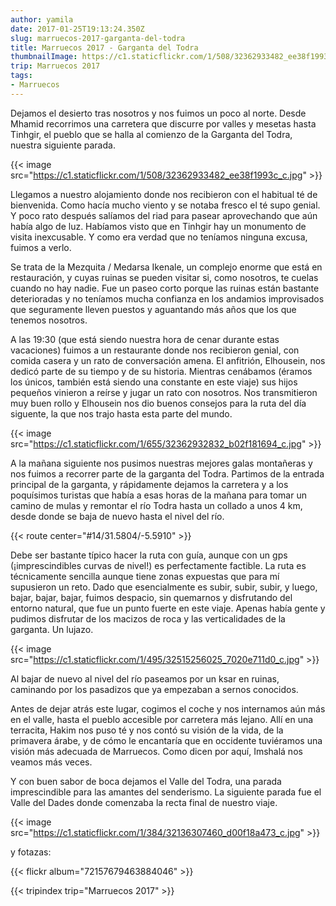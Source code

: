 ```yaml
---
author: yamila
date: 2017-01-25T19:13:24.350Z
slug: marruecos-2017-garganta-del-todra
title: Marruecos 2017 - Garganta del Todra
thumbnailImage: https://c1.staticflickr.com/1/508/32362933482_ee38f1993c_c.jpg
trip: Marruecos 2017
tags:
- Marruecos
---
```


Dejamos el desierto tras nosotros y nos fuimos un poco al norte. Desde Mhamid recorrimos una carretera que discurre por valles y mesetas hasta Tinhgir, el pueblo que se halla al comienzo de la Garganta del Todra, nuestra siguiente parada.

{{< image src="https://c1.staticflickr.com/1/508/32362933482_ee38f1993c_c.jpg" >}}

Llegamos a nuestro alojamiento donde nos recibieron con el habitual té de bienvenida. Como hacía mucho viento y se notaba fresco el té supo genial. Y poco rato después salíamos del riad para pasear aprovechando que aún había algo de luz. Habíamos visto que en Tinhgir hay un monumento de visita inexcusable. Y como era verdad que no teníamos ninguna excusa, fuimos a verlo.

Se trata de la Mezquita / Medarsa Ikenale, un complejo enorme que está en restauración, y cuyas ruinas se pueden visitar si, como nosotros, te cuelas cuando no hay nadie. Fue un paseo corto porque las ruinas están bastante deterioradas y no teníamos mucha confianza en los andamios improvisados que seguramente lleven puestos y aguantando más años que los que tenemos nosotros.

A las 19:30 (que está siendo nuestra hora de cenar durante estas vacaciones) fuimos a un restaurante donde nos recibieron genial, con comida casera y un rato de conversación amena. El anfitrión, Elhousein, nos dedicó parte de su tiempo y de su historia. Mientras cenábamos (éramos los únicos, también está siendo una constante en este viaje) sus hijos pequeños vinieron a reírse y jugar un rato con nosotros. Nos transmitieron muy buen rollo y Elhousein nos dio buenos consejos para la ruta del día siguente, la que nos trajo hasta esta parte del mundo.

{{< image src="https://c1.staticflickr.com/1/655/32362932832_b02f181694_c.jpg" >}}

A la mañana siguiente nos pusimos nuestras mejores galas montañeras y nos fuimos a recorrer parte de la garganta del Todra. Partimos de la entrada principal de la garganta, y rápidamente dejamos la carretera y a los poquísimos turistas que había a esas horas de la mañana para tomar un camino de mulas y remontar el río Todra hasta un collado a unos 4 km, desde donde se baja de nuevo hasta el nivel del río.

{{< route center="#14/31.5804/-5.5910" >}}

Debe ser bastante típico hacer la ruta con guía, aunque con un gps (¡imprescindibles curvas de nivel!) es perfectamente factible. La ruta es técnicamente sencilla aunque tiene zonas expuestas que para mí supusieron un reto. Dado que esencialmente es subir, subir, subir, y luego, bajar, bajar, bajar, fuimos despacio, sin quemarnos y disfrutando del entorno natural, que fue un punto fuerte en este viaje. Apenas había gente y pudimos disfrutar de los macizos de roca y las verticalidades de la garganta. Un lujazo.

{{< image src="https://c1.staticflickr.com/1/495/32515256025_7020e711d0_c.jpg" >}}

Al bajar de nuevo al nivel del río paseamos por un ksar en ruinas, caminando por los pasadizos que ya empezaban a sernos conocidos.

Antes de dejar atrás este lugar, cogimos el coche y nos internamos aún más en el valle, hasta el pueblo accesible por carretera más lejano. Allí en una terracita, Hakim nos puso té  y nos contó su visión de la vida, de la primavera árabe, y de cómo le encantaría que en occidente tuviéramos una visión más adecuada de Marruecos. Como dicen por aquí, Imshalá nos veamos más veces.

Y con buen sabor de boca dejamos el Valle del Todra, una parada imprescindible para las amantes del senderismo. La siguiente parada fue el Valle del Dades donde comenzaba la recta final de nuestro viaje.

{{< image src="https://c1.staticflickr.com/1/384/32136307460_d00f18a473_c.jpg" >}}

y fotazas:

{{< flickr album="72157679463884046" >}}

{{< tripindex trip="Marruecos 2017" >}}
